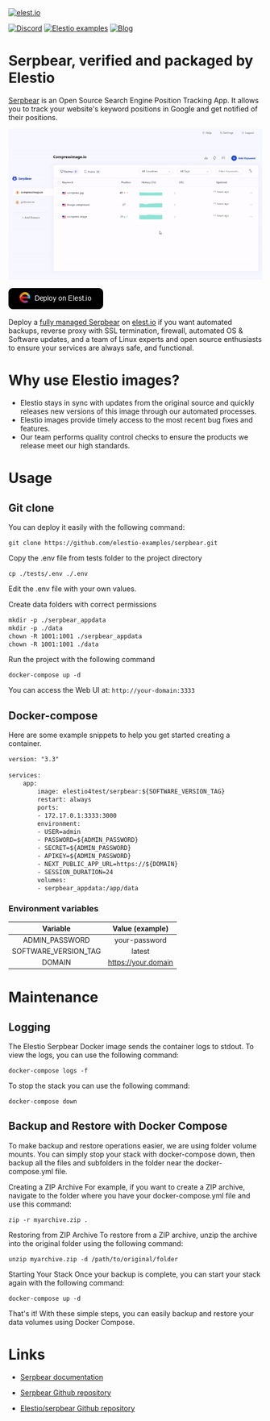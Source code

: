 <a href="https://elest.io">
  <img src="https://elest.io/images/elestio.svg" alt="elest.io" width="150" height="75">
</a>

[![Discord](https://img.shields.io/static/v1.svg?logo=discord&color=f78A38&labelColor=083468&logoColor=ffffff&style=for-the-badge&label=Discord&message=community)](https://discord.gg/4T4JGaMYrD "Get instant assistance and engage in live discussions with both the community and team through our chat feature.")
[![Elestio examples](https://img.shields.io/static/v1.svg?logo=github&color=f78A38&labelColor=083468&logoColor=ffffff&style=for-the-badge&label=github&message=open%20source)](https://github.com/elestio-examples "Access the source code for all our repositories by viewing them.")
[![Blog](https://img.shields.io/static/v1.svg?color=f78A38&labelColor=083468&logoColor=ffffff&style=for-the-badge&label=elest.io&message=Blog)](https://blog.elest.io "Latest news about elestio, open source software, and DevOps techniques.")

# Serpbear, verified and packaged by Elestio

[Serpbear](https://docs.serpbear.com/) is an Open Source Search Engine Position Tracking App. It allows you to track your website's keyword positions in Google and get notified of their positions.

<img src="https://raw.githubusercontent.com/elestio-examples/serpbear/main/serpbear.gif" alt="serpbear" width="800">

[![deploy](https://github.com/elestio-examples/serpbear/raw/main/deploy-on-elestio.png)](https://dash.elest.io/deploy?source=cicd&social=dockerCompose&url=https://github.com/elestio-examples/serpbear)

Deploy a <a target="_blank" href="https://elest.io/open-source/serpbear">fully managed Serpbear</a> on <a target="_blank" href="https://elest.io/">elest.io</a> if you want automated backups, reverse proxy with SSL termination, firewall, automated OS & Software updates, and a team of Linux experts and open source enthusiasts to ensure your services are always safe, and functional.

# Why use Elestio images?

- Elestio stays in sync with updates from the original source and quickly releases new versions of this image through our automated processes.
- Elestio images provide timely access to the most recent bug fixes and features.
- Our team performs quality control checks to ensure the products we release meet our high standards.

# Usage

## Git clone

You can deploy it easily with the following command:

    git clone https://github.com/elestio-examples/serpbear.git

Copy the .env file from tests folder to the project directory

    cp ./tests/.env ./.env

Edit the .env file with your own values.

Create data folders with correct permissions

    mkdir -p ./serpbear_appdata
    mkdir -p ./data
    chown -R 1001:1001 ./serpbear_appdata
    chown -R 1001:1001 ./data

Run the project with the following command

    docker-compose up -d

You can access the Web UI at: `http://your-domain:3333`

## Docker-compose

Here are some example snippets to help you get started creating a container.

    version: "3.3"

    services:
        app:
            image: elestio4test/serpbear:${SOFTWARE_VERSION_TAG}
            restart: always
            ports:
            - 172.17.0.1:3333:3000
            environment:
            - USER=admin
            - PASSWORD=${ADMIN_PASSWORD}
            - SECRET=${ADMIN_PASSWORD}
            - APIKEY=${ADMIN_PASSWORD}
            - NEXT_PUBLIC_APP_URL=https://${DOMAIN}
            - SESSION_DURATION=24
            volumes:
            - serpbear_appdata:/app/data

### Environment variables

|       Variable       |   Value (example)   |
| :------------------: | :-----------------: |
|    ADMIN_PASSWORD    |    your-password    |
| SOFTWARE_VERSION_TAG |       latest        |
|        DOMAIN        | https://your.domain |

# Maintenance

## Logging

The Elestio Serpbear Docker image sends the container logs to stdout. To view the logs, you can use the following command:

    docker-compose logs -f

To stop the stack you can use the following command:

    docker-compose down

## Backup and Restore with Docker Compose

To make backup and restore operations easier, we are using folder volume mounts. You can simply stop your stack with docker-compose down, then backup all the files and subfolders in the folder near the docker-compose.yml file.

Creating a ZIP Archive
For example, if you want to create a ZIP archive, navigate to the folder where you have your docker-compose.yml file and use this command:

    zip -r myarchive.zip .

Restoring from ZIP Archive
To restore from a ZIP archive, unzip the archive into the original folder using the following command:

    unzip myarchive.zip -d /path/to/original/folder

Starting Your Stack
Once your backup is complete, you can start your stack again with the following command:

    docker-compose up -d

That's it! With these simple steps, you can easily backup and restore your data volumes using Docker Compose.

# Links

- <a target="_blank" href="https://docs.serpbear.com">Serpbear documentation</a>

- <a target="_blank" href="https://github.com/towfiqi/serpbear">Serpbear Github repository</a>

- <a target="_blank" href="https://github.com/elestio-examples/serpbear">Elestio/serpbear Github repository</a>
